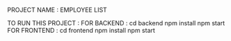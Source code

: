 PROJECT NAME : EMPLOYEE LIST

TO RUN THIS PROJECT :
FOR BACKEND :
cd backend 
npm install
npm start
FOR FRONTEND :
cd frontend
npm install 
npm start

